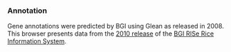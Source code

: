### Annotation

Gene annotations were predicted by BGI using Glean as released in 2008.
This browser presents data from the [2010
release](http://europepmc.org/abstract/MED/14681438) of the [BGI RISe
Rice Information System](http://rise2.genomics.org.cn).

